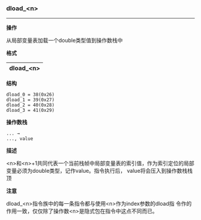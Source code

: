 ### dload_\<n\>

----

**操作**

从局部变量表加载一个double类型值到操作数栈中

**格式**

|dload_\<n\>|
|--------:|

**结构**
```
dload_0 = 38(0x26)
dload_1 = 39(0x27)
dload_2 = 40(0x28)
dload_3 = 41(0x29)
```

**操作数栈**
```
... →
..., value
```

**描述**

\<n\>和\<n\>+1共同代表一个当前栈帧中局部变量表的索引值，<n>作为索引定位的局部变量必须为double类型，记作value。指令执行后，
value将会压入到操作数栈栈顶

**注意**

dload_\<n\>指令族中的每一条指令都与使用\<n\>作为index参数的dload指
令作的作用一致，仅仅除了操作数\<n\>是隐式包在指令中这点不同而已。
